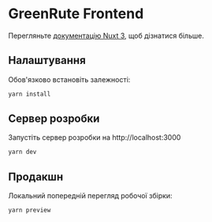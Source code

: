 # GreenRute Frontend

Перегляньте [документацію Nuxt 3](https://nuxt.com/docs/getting-started/introduction), щоб дізнатися більше.

## Налаштування

Обов'язково встановіть залежності:

```bash
yarn install
```

## Сервер розробки

Запустіть сервер розробки на http://localhost:3000

```bash
yarn dev
```

## Продакшн

Локальний попередній перегляд робочої збірки:

```bash
yarn preview
```

